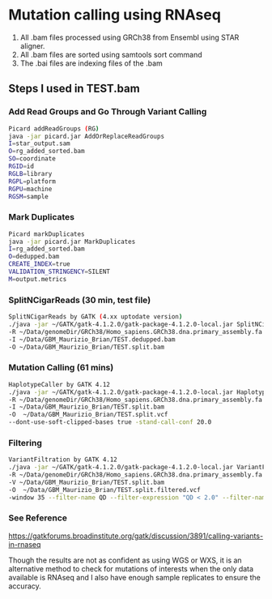# Mutation calling using RNAseq

1. All .bam files processed using GRCh38 from Ensembl using STAR aligner.
2. All .bam files are sorted using samtools sort command
3. The .bai files are indexing files of the .bam
    
## Steps I used in TEST.bam

### Add Read Groups and Go Through Variant Calling
```sh
Picard addReadGroups (RG)
java -jar picard.jar AddOrReplaceReadGroups 
I=star_output.sam 
O=rg_added_sorted.bam 
SO=coordinate 
RGID=id 
RGLB=library 
RGPL=platform 
RGPU=machine 
RGSM=sample
```
### Mark Duplicates
```sh
Picard markDuplicates
java -jar picard.jar MarkDuplicates 
I=rg_added_sorted.bam 
O=dedupped.bam  
CREATE_INDEX=true 
VALIDATION_STRINGENCY=SILENT 
M=output.metrics
```

### SplitNCigarReads (30 min, test file)
```sh
SplitNCigarReads by GATK (4.xx uptodate version)
./java -jar ~/GATK/gatk-4.1.2.0/gatk-package-4.1.2.0-local.jar SplitNCigarReads 
-R ~/Data/genomeDir/GRCh38/Homo_sapiens.GRCh38.dna.primary_assembly.fa 
-I ~/Data/GBM_Maurizio_Brian/TEST.dedupped.bam 
-O ~/Data/GBM_Maurizio_Brian/TEST.split.bam
```

### Mutation Calling (61 mins)
```sh
HaplotypeCaller by GATK 4.12
./java -jar ~/GATK/gatk-4.1.2.0/gatk-package-4.1.2.0-local.jar HaplotypeCaller 
-R ~/Data/genomeDir/GRCh38/Homo_sapiens.GRCh38.dna.primary_assembly.fa 
-I ~/Data/GBM_Maurizio_Brian/TEST.split.bam 
-O  ~/Data/GBM_Maurizio_Brian/TEST.split.vcf 
--dont-use-soft-clipped-bases true -stand-call-conf 20.0
```
### Filtering
```sh
VariantFiltration by GATK 4.12
./java -jar ~/GATK/gatk-4.1.2.0/gatk-package-4.1.2.0-local.jar VariantFiltration 
-R ~/Data/genomeDir/GRCh38/Homo_sapiens.GRCh38.dna.primary_assembly.fa 
-V ~/Data/GBM_Maurizio_Brian/TEST.split.bam 
-O  ~/Data/GBM_Maurizio_Brian/TEST.split.filtered.vcf
-window 35 --filter-name QD --filter-expression "QD < 2.0" --filter-name FS --filter-expression "FS > 30.0"
```

### See Reference

https://gatkforums.broadinstitute.org/gatk/discussion/3891/calling-variants-in-rnaseq

Though the results are not as confident as using WGS or WXS, it is an alternative method to check for mutations of interests when the only data available is RNAseq and I also have enough sample replicates to ensure the accuracy.